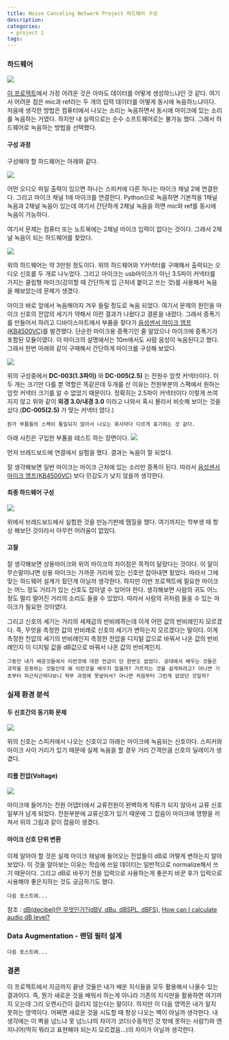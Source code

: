 ```yaml
---
title: Noise Canceling Network Project 하드웨어 구성
description:
categories:
 - project 1
tags:
---
```






###  하드웨어

 ![](/assets/project_1/5.JPG)

[이 프로젝트](https://kangheeyong.github.io/project%201/2018/01/13/noise_canceling_project_1/)에서 가장 어려운 것은 아마도 데이터를 어떻게 생성하느냐인 것 같다. 여기서 어려운 점은 mic과 ref라는 두 개의 입력 데이터를 어떻게 동시에 녹음하느냐이다. 처음에 생각한 방법은 컴퓨터에서 나오는 소리는 녹음하면서 동시에 마이크에 있는 소리를 녹음하는 거였다. 하지만 내 실력으로는 순수 소프트웨어로는 불가능 했다. 그래서 하드웨어로 녹음하는 방법을 선택했다.





#### 구성 과정

구성해야 할 하드웨어는 아래와 같다.

![](/assets/2018-02-26/3.png)

어떤 오디오 파일 출력이 있으면 하나는 스피커에 다른 하나는 마이크 채널 2에 연결한다. 그리고 마이크 채널 1에 마이크를 연결한다. Python으로 녹음하면 기본적을 1채널 녹음과 2채널 녹음이 있는데 여기서 간단하게 2채널 녹음을 하면 mic와 ref를 동시에 녹음이 가능하다.

여기서 문제는 컴퓨터 또는 노트북에는 2채널 마이크 입력이 없다는 것이다. 그래서 2채널 녹음이 되는 하드웨어를 찾았다.

![](/assets/2018-02-26/5.jpeg)

위의 하드웨어는 약 3만원 정도이다. 위의 하드웨어와 Y커넥터를 구매해서 출력되는 오디오 신호를 두 개로 나누었다. 그리고 마이크는 usb마이크가 아닌 3.5파이 커넥터를 가지는 클립형 마이크(강의할 때 간단하게 입 근처네 붙이고 쓰는 것)를 사용해서 녹음을 해보았는데 문제가 생겼다.

마이크 바로 앞에서 녹음해야지 겨우 들릴 정도로 녹음 되었다. 여기서 문제의 원인을 마이크 신호의 전압의 세기가 약해서 이런 결과가 나왔다고 결론을 내렸다. 그래서 증폭기를 만들어서 하려고 디바이스마트에서 부품을 찾다가 [음성센서 마이크 앰프(KB4500VC)](http://www.devicemart.co.kr/1153748/support/#support)를 발견했다. 단순한 마이크용 증폭기인 줄 알았으나 마이크에 증폭기가 포함된 모듈이였다. 이 마이크의 설명에서는 10m에서도 사람 음성이 녹음된다고 했다. 그래서 한번 아래와 같이 구매해서 간단하게 마이크를 구성해 보았다.


![](/assets/2018-02-26/4.png)

위의 구성중에서 **DC-003(1.3파이)** 와 **DC-005(2.5)** 는 전원수 암컷 커넥터이다. 이 두 개는 크기만 다를 뿐 역할은 똑같은데 두개를 산 이유는 전원부분의 스팩에서 원하는 암컷 커넥터 크기를 알 수 없었기 때문이다. 정확히는 2.5파이 커넥터이다 이렇게 쓰여지지 않고 위와 같이 **외경 3.0/내경 3.0** 이라고 나와서 혹시 몰라서 비슷해 보이는 것을 샀다.(**DC-005(2.5)** 가 맞는 커넥터 였다.)

    뭔가 부품들의 스팩이 통일되지 않아서 나오는 회사마다 다르게 표기하는 것 같다.  

아래 사진은 구입한 부품을 테스트 하는 장면이다.
![](/assets/2018-02-26/1.jpeg)

먼저 브레드보드에 연결에서 실험을 했다. 결과는 녹음이 잘 되었다.

잘 생각해보면 일반 마이크는 마이크 근처에 있는 소리만 증폭이 된다. 따라서 [음성센서 마이크 앰프(KB4500VC)](http://www.devicemart.co.kr/1153748/support/#support) 보다 민감도가 낮지 않을까 생각한다.

####  최종 하드웨어 구성

![](/assets/2018-02-26/6.jpeg)

위에서 브레드보드에서 실험한 것을 만능기판에 땜질을 했다. 여기까지는 학부생 때 항상 해보던 것이라서 아무런 어려움이 없었다.


#### 고찰

잘 생각해보면 상용마이크와 위의 마이크의 차이점은 목적이 달랐다는 것이다. 이 말이 무슨말이냐면 상용 마이크는 가까운 거리에 있는 신호만 잡아내면 됬었다. 따라서 그에 맞는 하드웨어 설계가 됬던게 아닐까 생각한다. 하지만 이번 프로젝트에 필요한 마이크는 어느 정도 거리가 있는 신호도 잡아낼 수 있어야 한다. 생각해보면 사람의 귀도 어느 정도 멀리 떨어진 거리의 소리도 들을 수 있었다. 따라서 사람의 귀처럼 들을 수 있는 마이크가 필요한 것이였다.

그리고 신호의 세기는 거리의 세제곱의 반비례하는데 이게 어떤 값의 반비례인지 모르겠다. 즉, 무엇을 측정한 값의 반비례로 신호의 세기가 변하는지 모르겠다는 말이다. 이게 측정한 전압의 세기의 반비례인지 측정한 전압을 디지털 값으로 바꿔서 나온 값의 반비례인지 이 디지털 값을 dB값으로 바꿔서 나온 값의 반비계인지.

    그동안 내가 배운것들에서 이런것에 대한 언급이 단 한번도 없었다. 공대에서 배우는 것들은 과학을 응용하는 것들인데 왜 이런것을 배우지 않을까? 가르치는 것을 쉽게하려고? 아니면 기초부터 차근차근하다보니 학부 과정에 못넣어서? 아니면 처음부터 그런게 없었던 것일까?

###  실제 환경 분석

####  두 신호간의 동기화 문제


 ![](/assets/2018-02-26/31.JPG)


위의 신호는 스피커에서 나오는 신호이고 아래는 마이크에 녹음되는 신호이다. 스피커와 마이크 사이 거리가 있기 때문에 실제 녹음을 할 경우 거리 간격만큼 신호의 딜레이가 생겼다.

####  리플 전압(Voltage)


 ![](/assets/2018-02-26/30.JPG)

마이크에 들어가는 전원 어댑터에서 교류전원이 완벽하게 직류가 되지 않아서 교류 신호 일부가 남게 되었다. 전원부분에 교류신호가 있기 때문에 그 잡음이 마이크에 영향을 끼쳐서 위의 그림과 같이 잡음이 생겼다.

####  마이크 신호 단위 변환

이제 알아야 할 것은 실제 마이크 채널에 들어오는 전압들이 dB로 어떻게 변하는지 알아 보았다. 이 것을 알아보는 이유는 학습에 쓰일 데이터는 일반적으로 normalize해서 쓰기 때문이다. 그리고 dB로 바꾸기 전을 입력으로 사용하는게 좋은지 바꾼 후가 입력으로 사용해야 좋은지하는 것도 궁금하기도 했다.


    다음 포스트에...



참조 : [dB(decibel)란 무엇인가?(dBV, dBu, dBSPL, dBFS)](http://audio-probe.com/documentation/db란-무엇인가/), [How can I calculate audio dB level?](https://stackoverflow.com/questions/2445756/how-can-i-calculate-audio-db-level)

###  Data Augmentation - 랜덤 필터 설계

    다음 포스트에...

### 결론

이 프로젝트에서 지금까지 끝낸 것들은 내가 배운 지식들을 모두 활용해서 나올수 있는 결과이다. 즉, 뭔가 새로운 것을 배워서 하는게 아니라 기존의 지식만을 활용하면 여기까지 오는데 그리 오랜시간이 걸리지 않는다는 말이다. 하지만 이 다음 영역은 내가 알지 못하는 영역이다. 어쩌면 새로운 것을 시도할 때 항상 나오는 벽이 아닐까 생각한다. 내 생각에는 이 벽을 넘느냐 못 넘느냐의 차이가 코더(수동적인 것 밖에 못하는 사람?)와 엔지니어(딱히 뭐라고 표현해야 되는지 모르겠음...)의 차이가 아닐까 생각한다.
